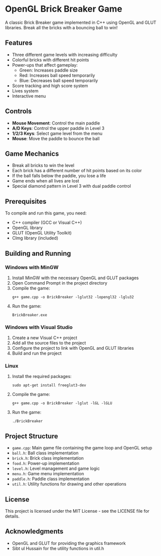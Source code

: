 # OpenGL Brick Breaker Game

A classic Brick Breaker game implemented in C++ using OpenGL and GLUT libraries. Break all the bricks with a bouncing ball to win!

## Features

- Three different game levels with increasing difficulty
- Colorful bricks with different hit points
- Power-ups that affect gameplay:
  - Green: Increases paddle size
  - Red: Increases ball speed temporarily
  - Blue: Decreases ball speed temporarily
- Score tracking and high score system
- Lives system
- Interactive menu

## Controls

- **Mouse Movement**: Control the main paddle
- **A/D Keys**: Control the upper paddle in Level 3
- **1/2/3 Keys**: Select game level from the menu
- **Mouse**: Move the paddle to bounce the ball

## Game Mechanics

- Break all bricks to win the level
- Each brick has a different number of hit points based on its color
- If the ball falls below the paddle, you lose a life
- Game ends when all lives are lost
- Special diamond pattern in Level 3 with dual paddle control

## Prerequisites

To compile and run this game, you need:

- C++ compiler (GCC or Visual C++)
- OpenGL library
- GLUT (OpenGL Utility Toolkit)
- CImg library (included)

## Building and Running

### Windows with MinGW

1. Install MinGW with the necessary OpenGL and GLUT packages
2. Open Command Prompt in the project directory
3. Compile the game:
   ```
   g++ game.cpp -o BrickBreaker -lglut32 -lopengl32 -lglu32
   ```
4. Run the game:
   ```
   BrickBreaker.exe
   ```

### Windows with Visual Studio

1. Create a new Visual C++ project
2. Add all the source files to the project
3. Configure the project to link with OpenGL and GLUT libraries
4. Build and run the project

### Linux

1. Install the required packages:
   ```
   sudo apt-get install freeglut3-dev
   ```
2. Compile the game:
   ```
   g++ game.cpp -o BrickBreaker -lglut -lGL -lGLU
   ```
3. Run the game:
   ```
   ./BrickBreaker
   ```

## Project Structure

- `game.cpp`: Main game file containing the game loop and OpenGL setup
- `ball.h`: Ball class implementation
- `brick.h`: Brick class implementation
- `food.h`: Power-up implementation
- `level.h`: Level management and game logic
- `menu.h`: Game menu implementation
- `paddle.h`: Paddle class implementation
- `util.h`: Utility functions for drawing and other operations

## License

This project is licensed under the MIT License - see the LICENSE file for details.

## Acknowledgments

- OpenGL and GLUT for providing the graphics framework
- Sibt ul Hussain for the utility functions in util.h
